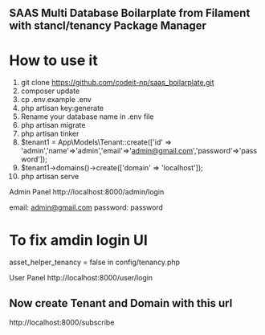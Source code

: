 ## SAAS Multi Database Boilarplate from Filament with stancl/tenancy Package Manager

# How to use it

1. git clone https://github.com/codeit-np/saas_boilarplate.git
2. composer update
3. cp .env.example .env
4. php artisan key:generate
5. Rename your database name in .env file
6. php artisan migrate
7. php artisan tinker
8. $tenant1 = App\Models\Tenant::create(['id' => 'admin','name'=>'admin','email'=>'admin@gmail.com','password'=>'password']);
9. $tenant1->domains()->create(['domain' => 'localhost']);
10. php artisan serve

Admin Panel
http://localhost:8000/admin/login

email: admin@gmail.com
password: password

# To fix amdin login UI

asset_helper_tenancy = false in config/tenancy.php

User Panel
http://localhost:8000/user/login

## Now create Tenant and Domain with this url

http://localhost:8000/subscribe

